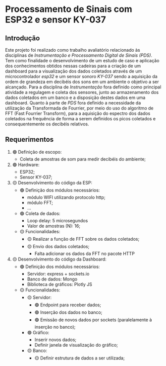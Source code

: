 # Processamento de Sinais com ESP32 e sensor KY-037

## Introdução

Este projeto foi realizado como trabalho avaliatório relacionado às disciplinas de _Instrumentação e Processamento Digital de Sinais (PDS)_. Tem como finalidade o desenvolvimento de um estudo de caso e aplicação dos conhecimentos obtidos nessas cadeiras para a criação de um dashboard para a visualização dos dados coletados através de um microcontrolador _esp32_ e um sensor sonoro _KY-037_ sendo a aquisição da ordem de grandeza em decibéis dos sons em um ambiente o objetivo a ser alcançado. Para a disciplina de _Instrumentação_ fora definido como principal atividade a regulagem e coleta dos sensores, junto ao armazenamento dos dados coletados em um banco e a disposição destes dados em uma dashboard. Quanto à parte de _PDS_ fora definido a necessidade da utilização da Transformada de Fourrier, por meio do uso do algoritmo de FFT (Fast Fourrier Transform), para a aquisição do espectro dos dados coletados na frequência de forma a serem definidos os picos coletados e consequentemente os decibéis relativos.

## Requerimentos

1. :green_circle: Definição de escopo:
    * Coleta de amostras de som para medir decibéis do ambiente;
2. :green_circle: Hardware: 
   * ESP32;
   * Sensor KY-037;
3. :yellow_circle: Desenvolvimento do código da ESP:
   * :green_circle: Definição dos módulos necessários: 
      * módulo WIFI utilizando protocolo http;
      * módulo FFT;
      * ...
   * :green_circle: Coleta de dados:
     * Loop delay: 5 microsegundos 
     * Valor de amostras (N): 16;
   * :yellow_circle: Funcionalidades:
     * :yellow_circle: Realizar a função de FFT sobre os dados coletados;
     * :yellow_circle: Envio dos dados coletados;
       * Falta adicionar os dados da FFT no pacote HTTP
4. :yellow_circle: Desenvolvimento do código da Dashboard:
    * :green_circle: Definição dos módulos necessários:
      * Servidor: express + sockets.io
      * Banco de dados: Mongo
      * Biblioteca de gráficos: Plotly JS
    * :yellow_circle: Funcionalidades:
      * :yellow_circle: Servidor:
        * :green_circle: Endpoint para receber dados;
        * :green_circle: Inserção dos dados no banco;
        * :green_circle: Emissão de novos dados por sockets (paralelamente à inserção no banco);  
      * :green_circle: Gráfico:
        * Inserir novos dados;
        * Definir janela de visualização do gráfico;
      * :yellow_circle: Banco:
        * :yellow_circle: Definir estrutura de dados a ser utilizada;